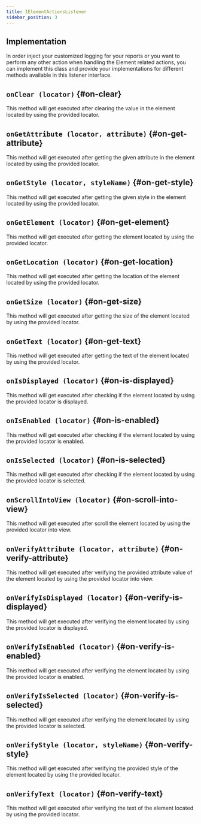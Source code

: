 ```yaml
---
title: IElementActionsListener
sidebar_position: 3
---
```


## Implementation

In order inject your customized logging for your reports or you want to perform any other action when handling the Element related actions, you can implement this class and provide your implementations for different methods available in this listener interface.

## `onClear (locator)` {#on-clear}

This method will get executed after clearing the value in the element located by using the provided locator.

## `onGetAttribute (locator, attribute)` {#on-get-attribute}

This method will get executed after getting the given attribute in the element located by using the provided locator.

## `onGetStyle (locator, styleName)` {#on-get-style}

This method will get executed after getting the given style in the element located by using the provided locator.

## `onGetElement (locator)` {#on-get-element}

This method will get executed after getting the element located by using the provided locator.

## `onGetLocation (locator)` {#on-get-location}

This method will get executed after getting the location of the element located by using the provided locator.

## `onGetSize (locator)` {#on-get-size}

This method will get executed after getting the size of the element located by using the provided locator.

## `onGetText (locator)` {#on-get-text}

This method will get executed after getting the text of the element located by using the provided locator.

## `onIsDisplayed (locator)` {#on-is-displayed}

This method will get executed after checking if the element located by using the provided locator is displayed.

## `onIsEnabled (locator)` {#on-is-enabled}

This method will get executed after checking if the element located by using the provided locator is enabled.

## `onIsSelected (locator)` {#on-is-selected}

This method will get executed after checking if the element located by using the provided locator is selected.

## `onScrollIntoView (locator)` {#on-scroll-into-view}

This method will get executed after scroll the element located by using the provided locator into view.

## `onVerifyAttribute (locator, attribute)` {#on-verify-attribute}

This method will get executed after verifying the provided attribute value of the element located by using the provided locator into view.

## `onVerifyIsDisplayed (locator)` {#on-verify-is-displayed}

This method will get executed after verifying the element located by using the provided locator is displayed.

## `onVerifyIsEnabled (locator)` {#on-verify-is-enabled}

This method will get executed after verifying the element located by using the provided locator is enabled.

## `onVerifyIsSelected (locator)` {#on-verify-is-selected}

This method will get executed after verifying the element located by using the provided locator is selected.

## `onVerifyStyle (locator, styleName)` {#on-verify-style}

This method will get executed after verifying the provided style of the element located by using the provided locator.

## `onVerifyText (locator)` {#on-verify-text}

This method will get executed after verifying the text of the element located by using the provided locator.
